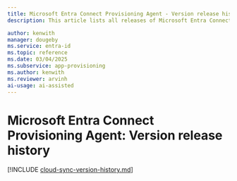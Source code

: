 ```yaml
---
title: Microsoft Entra Connect Provisioning Agent - Version release history
description: This article lists all releases of Microsoft Entra Connect Provisioning Agent and describes new features and fixed issues.

author: kenwith
manager: dougeby
ms.service: entra-id
ms.topic: reference
ms.date: 03/04/2025
ms.subservice: app-provisioning
ms.author: kenwith
ms.reviewer: arvinh
ai-usage: ai-assisted
---
```


# Microsoft Entra Connect Provisioning Agent: Version release history

[!INCLUDE [cloud-sync-version-history.md](~/includes/cloud-sync-version-history.md)]
